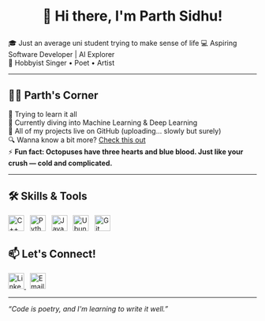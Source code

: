 # <p align="center">👋 Hi there, I'm Parth Sidhu!</p>

🎓 Just an average uni student trying to make sense of life 
💻 Aspiring Software Developer | AI Explorer  
🎨 Hobbyist Singer • Poet • Artist

---

## 👨‍💻 Parth's Corner

🐞 Trying to learn it all  
🌱 Currently diving into Machine Learning & Deep Learning  
📂 All of my projects live on GitHub (uploading... slowly but surely)  
🔍 Wanna know a bit more? [Check this out](https://parth-sidhu-4.github.io/Parth-Sidhu-4/)  
⚡ **Fun fact: Octopuses have three hearts and blue blood. Just like your crush — cold and complicated.**

---

## 🛠️ Skills & Tools

<p align="left">
  <img src="https://cdn.jsdelivr.net/gh/devicons/devicon/icons/cplusplus/cplusplus-original.svg" alt="C++" width="32" height="32"/>
  &nbsp;
  <img src="https://cdn.jsdelivr.net/gh/devicons/devicon/icons/python/python-original.svg" alt="Python" width="32" height="32"/>
  &nbsp;
  <img src="https://cdn.jsdelivr.net/gh/devicons/devicon/icons/java/java-original.svg" alt="Java" width="32" height="32"/>
  &nbsp;
  <img src="https://assets.ubuntu.com/v1/29985a98-ubuntu-logo32.png" alt="Ubuntu" width="32" height="32"/>
  &nbsp;
  <img src="https://cdn.jsdelivr.net/gh/devicons/devicon/icons/git/git-original.svg" alt="Git" width="32" height="32"/>
</p>

## 📫 Let's Connect!

<p align="left">
  <a href="https://www.linkedin.com/in/parth-sidhu/" target="_blank">
    <img src="https://cdn.jsdelivr.net/gh/devicons/devicon/icons/linkedin/linkedin-original.svg" alt="LinkedIn" width="32" height="32"/>
  </a>
  &nbsp;
  <a href="mailto:parth.sidhu_btech23@gsv.ac.in">
    <img src="https://cdn.jsdelivr.net/gh/devicons/devicon/icons/google/google-original.svg" alt="Email" width="32" height="32"/>
  </a>
</p>

---

_“Code is poetry, and I'm learning to write it well.”_
